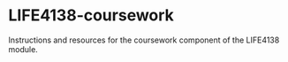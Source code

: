 # LIFE4138-coursework
Instructions and resources for the coursework component of the LIFE4138 module.
